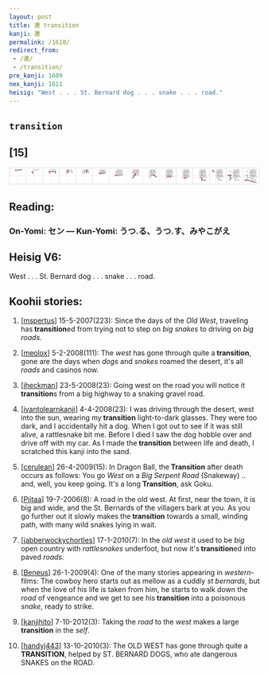 ```yaml
---
layout: post
title: 遷 transition
kanji: 遷
permalink: /1610/
redirect_from:
 - /遷/
 - /transition/
pre_kanji: 1609
nex_kanji: 1611
heisig: "West . . . St. Bernard dog . . . snake . . . road."
---
```


## `transition`

## [15]

<div class="stroke"><img src="../images/E981B7.png" /></div>

## Reading:

### On-Yomi: セン &mdash; Kun-Yomi: うつ.る、うつ.す、みやこがえ

## Heisig V6:

West . . . St. Bernard dog . . . snake . . . road.

## Koohii stories:

1) [<a href="http://kanji.koohii.com/profile/mspertus">mspertus</a>] 15-5-2007(223): Since the days of the <em>Old West</em>, traveling has<strong> transition</strong>ed from trying not to step on <em>big snakes</em> to driving on <em>big roads</em>.

2) [<a href="http://kanji.koohii.com/profile/meolox">meolox</a>] 5-2-2008(111): The <em>west</em> has gone through quite a<strong> transition</strong>, gone are the days when <em>dogs</em> and <em>snakes</em> roamed the desert, it&#039;s all <em>roads</em> and casinos now.

3) [<a href="http://kanji.koohii.com/profile/iheckman">iheckman</a>] 23-5-2008(23): Going west on the road you will notice it<strong> transition</strong>s from a big highway to a snaking gravel road.

4) [<a href="http://kanji.koohii.com/profile/ivantolearnkanji">ivantolearnkanji</a>] 4-4-2008(23): I was driving through the desert, west into the sun, wearing my<strong> transition</strong> light-to-dark glasses. They were too dark, and I accidentally hit a dog. When I got out to see if it was still alive, a rattlesnake bit me. Before I died I saw the dog hobble over and drive off with my car. As I made the<strong> transition</strong> between life and death, I scratched this kanji into the sand.

5) [<a href="http://kanji.koohii.com/profile/cerulean">cerulean</a>] 26-4-2009(15): In Dragon Ball, the<strong> Transition</strong> after death occurs as follows: You go <em>West</em> on a <em>Big</em> <em>Serpent</em> <em>Road</em> (Snakeway) .. and, well, you keep going. It&#039;s a long<strong> Transition</strong>, ask Goku.

6) [<a href="http://kanji.koohii.com/profile/Piitaa">Piitaa</a>] 19-7-2006(8): A road in the old west. At first, near the town, it is big and wide, and the St. Bernards of the villagers bark at you. As you go further out it slowly makes the<strong> transition</strong> towards a small, winding path, with many wild snakes lying in wait.

7) [<a href="http://kanji.koohii.com/profile/jabberwockychortles">jabberwockychortles</a>] 17-1-2010(7): In the <em>old west</em> it used to be <em>big</em> open country with <em>rattlesnakes</em> underfoot, but now it&#039;s<strong> transition</strong>ed into paved <em>roads</em>.

8) [<a href="http://kanji.koohii.com/profile/Beneus">Beneus</a>] 26-1-2009(4): One of the many stories appearing in <em>western</em>-films: The cowboy hero starts out as mellow as a cuddly <em>st bernards</em>, but when the love of his life is taken from him, he starts to walk down the <em>road</em> of vengeance and we get to see his<strong> transition</strong> into a poisonous <em>snake</em>, ready to strike.

9) [<a href="http://kanji.koohii.com/profile/kanjihito">kanjihito</a>] 7-10-2012(3): Taking the <em>road</em> to the <em>west</em> makes a large<strong> transition</strong> in the <em>self</em>.

10) [<a href="http://kanji.koohii.com/profile/handyj443">handyj443</a>] 13-10-2010(3): The OLD WEST has gone through quite a<strong> TRANSITION</strong>, helped by ST. BERNARD DOGS, who ate dangerous SNAKES on the ROAD.
